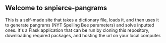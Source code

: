 ## Welcome to snpierce-pangrams

This is a self-made site that takes a dictionary file, loads it, and then uses it to generate pangrams (NYT Spelling Bee parameters) and solve inputted ones. It's a Flask application that can be run by cloning this repository, downloading required packages, and hosting the url on your local computer.
